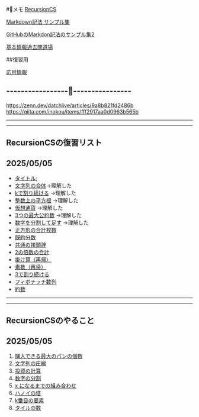 #📝メモ
[RecursionCS](https://recursionist.io/dashboard)

[Markdown記法 サンプル集](https://qiita.com/tbpgr/items/989c6badefff69377da7)

<!-- <a href="[https://zenn.dev/softoika/scraps/8d361407128904](https://qiita.com/tbpgr/items/989c6badefff69377da7)" target="_blank" rel="noopener noreferrer">Markdown記法 サンプル集</a> -->

<!--  [GitHubのMarkdon記法のサンプル集2](https://zenn.dev/softoika/scraps/8d361407128904) -->

<a href="https://zenn.dev/softoika/scraps/8d361407128904" target="_blank" rel="noopener noreferrer">GitHubのMarkdon記法のサンプル集2</a>

[基本情報過去問道場](https://www.fe-siken.com/fekakomon.php)

##復習用


[応用情報](https://www.ap-siken.com/)

-----------------📝----------------
-----------------------------------

https://zenn.dev/datchlive/articles/9a8b821fd2486b
https://qiita.com/inokou/items/fff2917aa0d0963b565b

---------------------------------------
---------------------------------------
## RecursionCSの復習リスト
## 2025/05/05
- [タイトル](URL);
- [文字列の合体](https://recursionist.io/dashboard/problems/221)→理解した
- [kで割り続ける](https://recursionist.io/dashboard/problems/363) →理解した
- [整数上の平方根](https://recursionist.io/dashboard/problems/367) →理解した
- [仮想通貨](https://recursionist.io/dashboard/problems/364) →理解した
- [3つの最大公約数](https://recursionist.io/dashboard/problems/365) →理解した
- [数字を分割して足す](https://recursionist.io/dashboard/course/2/lesson/172)  →理解した
- [正方形の合計枚数](https://recursionist.io/dashboard/course/2/lesson/171)
- [既約分数](https://recursionist.io/dashboard/problems/366)
- [共通の接頭辞](https://recursionist.io/dashboard/problems/228)
- [2の倍数の合計](https://recursionist.io/dashboard/problems/372)
- [掛け算（再帰）](https://recursionist.io/dashboard/problems/224)
- [素数（再帰）](https://recursionist.io/dashboard/problems/368)
- [3で割り続ける](https://recursionist.io/dashboard/course/2/lesson/173)
- [フィボナッチ数列](https://recursionist.io/dashboard/problems/47)
- [約数](https://recursionist.io/dashboard/course/2/lesson/174)



---------------------------------------
---------------------------------------
## RecursionCSのやること
## 2025/05/05
1. [購入できる最大のパンの個数](https://recursionist.io/dashboard/problems/232)
2. [文字列の圧縮](https://recursionist.io/dashboard/problems/227)
3. [投資の計算](https://recursionist.io/dashboard/course/2/lesson/175)
4. [数字の分割](https://recursionist.io/dashboard/course/2/lesson/177)
5. [x になるまでの組み合わせ](https://recursionist.io/dashboard/problems/134)
6. [ハノイの塔](https://recursionist.io/dashboard/problems/151)
7. [k番目の要素](https://recursionist.io/dashboard/problems/229)
8. [タイルの数](https://recursionist.io/dashboard/problems/231)



   
